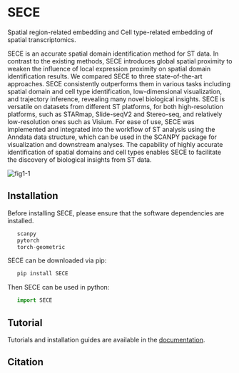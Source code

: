 # SECE
Spatial region-related embedding and Cell type-related embedding of spatial transcriptomics.

SECE is an accurate spatial domain identification method for ST data. In contrast to the existing methods, SECE introduces global spatial proximity to weaken the influence of local expression proximity on spatial domain identification results. We compared SECE to three state-of-the-art approaches. SECE consistently outperforms them in various tasks including spatial domain and cell type identification, low-dimensional visualization, and trajectory inference, revealing many novel biological insights. SECE is versatile on datasets from different ST platforms, for both high-resolution platforms, such as STARmap, Slide-seqV2 and Stereo-seq, and relatively low-resolution ones such as Visium. For ease of use, SECE was implemented and integrated into the workflow of ST analysis using the Anndata data structure, which can be used in the SCANPY package for visualization and downstream analyses. The capability of highly accurate identification of spatial domains and cell types enables SECE to facilitate the discovery of biological insights from ST data.

![fig1-1](https://github.com/yuyuanyuana/SECE/assets/53144397/875d640b-a76c-4bf2-b8c3-da73e8397d85)

## Installation

Before installing SECE, please ensure that the software dependencies are installed.

```python
   scanpy
   pytorch
   torch-geometric
```
SECE can be downloaded via pip:

```python
   pip install SECE
```
Then SECE can be used in python:

```python
   import SECE
```
## Tutorial

Tutorials and installation guides are available in
    the [documentation](https://sece-tutorial.readthedocs.io/en/latest/index.html).

## Citation
